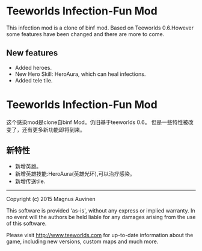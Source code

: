 # Teeworlds Infection-Fun Mod #
This infection mod is a clone of binf mod. Based on Teeworlds 0.6.However some features have been changed and there are more to come.


## New features ##
* Added heroes.
* New Hero Skill: HeroAura, which can heal infections.
* Added tele tile.


# Teeworlds Infection-Fun Mod #
这个感染mod是clone自binf Mod。仍旧基于teeworlds 0.6。
但是一些特性被改变了，还有更多新功能即将到来。


## 新特性 ##
* 新增英雄。
* 新增英雄技能:HeroAura(英雄光环),可以治疗感染。
* 新增传送tile.


****
Copyright (c) 2015 Magnus Auvinen


This software is provided 'as-is', without any express or implied
warranty. In no event will the authors be held liable for any damages
arising from the use of this software.


Please visit http://www.teeworlds.com for up-to-date information about 
the game, including new versions, custom maps and much more.
